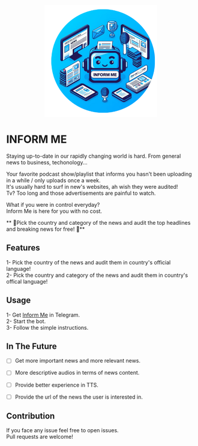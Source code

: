 <p align="center">
  <img src="assets/logo_circle.png" width="300">
</p>


# INFORM ME

Staying up-to-date in our rapidly changing world is hard. From general news to business, techonology...  

Your favorite podcast show/playlist that informs you hasn't been uploading in a while / only uploads once a week.  
It's usually hard to surf in new's websites,  ah wish they were audited!  
Tv? Too long and those advertisements are painful to watch.  



What if you were in control everyday?  
Inform Me is here for you with no cost.

** 🎉Pick the country and category of the news and audit the top headlines and breaking news for free!  🎉**

## Features
1- Pick the country of the news and audit them in country's official language!  
2- Pick the country and category of the news and audit them in country's offical language!

## Usage
1- Get [Inform Me](https://t.me/The_InformMe_Bot) in Telegram.  
2- Start the bot.  
3- Follow the simple instructions.


## In The Future
- [ ] Get more important news and more relevant news.
- [ ] More descriptive audios in terms of news content.
- [ ] Provide better experience in TTS.
- [ ] Provide the url of the news the user is interested in.


## Contribution
If you face any issue feel free to open issues.  
Pull requests are welcome!  
